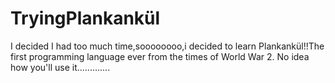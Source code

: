 # TryingPlankankül
I decided I had too much time,soooooooo,i decided to learn Plankankül!!The first programming language ever from the times of World War 2. No idea how you'll use it.............
